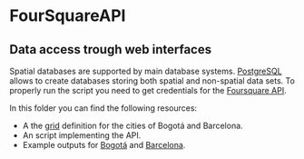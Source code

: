 # FourSquareAPI
## Data access trough web interfaces 
Spatial databases are supported by main database systems. [PostgreSQL](https://www.postgresql.org/) allows to create databases storing both spatial and non-spatial data sets.
To properly run the script you need to get credentials for the [Foursquare API](https://developer.foursquare.com/docs/api/venues/search).

In this folder you can find the following resources:

* A the [grid](grid) definition for the cities of Bogotá and Barcelona.
* An script implementing the API.
* Example outputs for [Bogotá](venues/venues_bogota.csv) and [Barcelona](venues/venues_poblenou.geojson).
